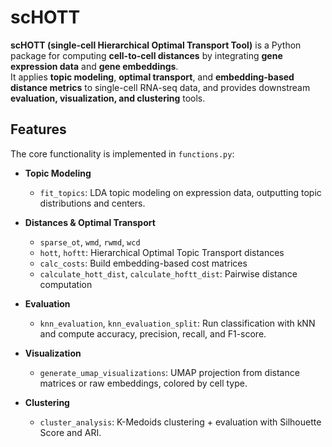 # scHOTT

**scHOTT (single-cell Hierarchical Optimal Transport Tool)** is a Python package for computing **cell-to-cell distances** by integrating **gene expression data** and **gene embeddings**.  
It applies **topic modeling**, **optimal transport**, and **embedding-based distance metrics** to single-cell RNA-seq data, and provides downstream **evaluation, visualization, and clustering** tools.


## Features

The core functionality is implemented in `functions.py`:

- **Topic Modeling**
  - `fit_topics`: LDA topic modeling on expression data, outputting topic distributions and centers.  

- **Distances & Optimal Transport**
  - `sparse_ot`, `wmd`, `rwmd`, `wcd`  
  - `hott`, `hoftt`: Hierarchical Optimal Topic Transport distances  
  - `calc_costs`: Build embedding-based cost matrices  
  - `calculate_hott_dist`, `calculate_hoftt_dist`: Pairwise distance computation  

- **Evaluation**
  - `knn_evaluation`, `knn_evaluation_split`: Run classification with kNN and compute accuracy, precision, recall, and F1-score.  

- **Visualization**
  - `generate_umap_visualizations`: UMAP projection from distance matrices or raw embeddings, colored by cell type.  

- **Clustering**
  - `cluster_analysis`: K-Medoids clustering + evaluation with Silhouette Score and ARI.  

